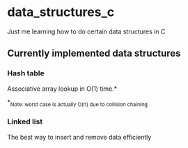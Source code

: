 # data_structures_c
Just me learning how to do certain data structures in C

## Currently implemented data structures

### Hash table
Associative array lookup in O(1) time.*

*<sub>Note: worst case is actually O(n) due to collision chaining</sub>

### Linked list
The best way to insert and remove data efficiently
